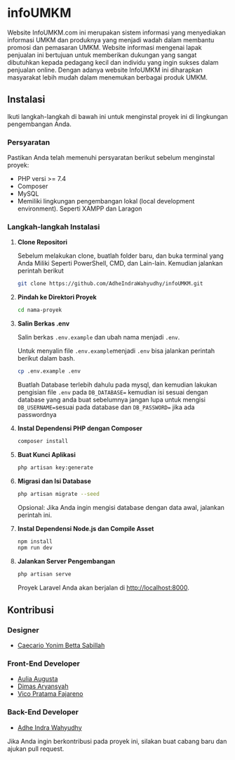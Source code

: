 # infoUMKM

Website InfoUMKM.com ini merupakan sistem informasi yang menyediakan informasi UMKM dan produknya yang menjadi wadah dalam membantu promosi dan pemasaran UMKM. Website informasi mengenai lapak penjualan ini bertujuan untuk memberikan dukungan yang sangat dibutuhkan kepada pedagang kecil dan individu yang ingin sukses dalam penjualan online. Dengan adanya website InfoUMKM ini diharapkan masyarakat lebih mudah dalam menemukan berbagai produk UMKM. 

## Instalasi

Ikuti langkah-langkah di bawah ini untuk menginstal proyek ini di lingkungan pengembangan Anda.

### Persyaratan

Pastikan Anda telah memenuhi persyaratan berikut sebelum menginstal proyek:

- PHP versi >= 7.4
- Composer
- MySQL 
- Memiliki lingkungan pengembangan lokal (local development environment). Seperti XAMPP dan Laragon

### Langkah-langkah Instalasi

1. **Clone Repositori**

    Sebelum melakukan clone, buatlah folder baru, dan buka terminal yang Anda Miliki Seperti PowerShell, CMD, dan Lain-lain.
    Kemudian jalankan perintah berikut

    ```bash
    git clone https://github.com/AdheIndraWahyudhy/infoUMKM.git
    ```

2. **Pindah ke Direktori Proyek**

    ```bash
    cd nama-proyek
    ```

3. **Salin Berkas .env**

    Salin berkas `.env.example` dan ubah nama menjadi `.env`.

    Untuk menyalin file `.env.example`menjadi `.env` bisa jalankan perintah berikut dalam bash.

    ```bash
    cp .env.example .env
    ```

    Buatlah Database terlebih dahulu pada mysql, dan kemudian lakukan pengisian file `.env` pada `DB_DATABASE=` kemudian isi sesuai dengan database yang anda buat sebelumnya jangan lupa untuk mengisi `DB_USERNAME=`sesuai pada database dan `DB_PASSWORD=` jika ada passwordnya

4. **Instal Dependensi PHP dengan Composer**

    ```bash
    composer install
    ```

5. **Buat Kunci Aplikasi**

    ```bash
    php artisan key:generate
    ```

6. **Migrasi dan Isi Database**

    ```bash
    php artisan migrate --seed
    ```

    Opsional: Jika Anda ingin mengisi database dengan data awal, jalankan perintah ini.

7. **Instal Dependensi Node.js dan Compile Asset**

    ```bash
    npm install
    npm run dev
    ```

8. **Jalankan Server Pengembangan**

    ```bash
    php artisan serve
    ```

    Proyek Laravel Anda akan berjalan di [http://localhost:8000](http://localhost:8000).

## Kontribusi


### Designer
- [Caecario Yonim Betta Sabillah](https://www.instagram.com/caecario.ybs_/)

### Front-End Developer
- [Aulia Augusta](https://www.instagram.com/gus.ta__/)
- [Dimas Aryansyah](https://www.instagram.com/aryandinataa/)
- [Vico Pratama Fajareno](https://www.instagram.com/vico_prtma27/)

### Back-End Developer
- [Adhe Indra Wahyudhy](https://github.com/AdheIndraWahyudhy)

Jika Anda ingin berkontribusi pada proyek ini, silakan buat cabang baru dan ajukan pull request.
